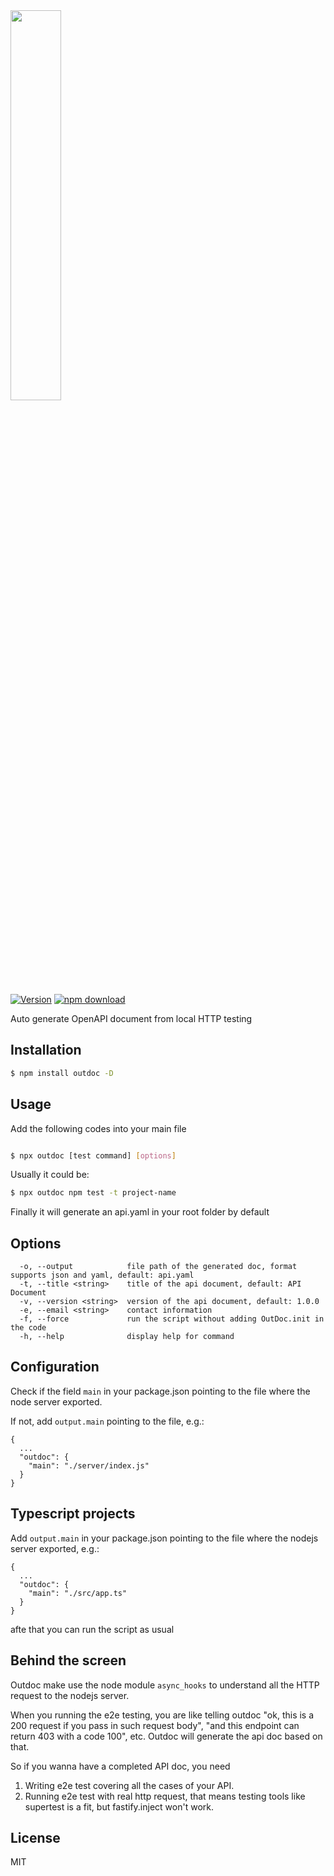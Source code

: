 <img width="40%" height="40%" src="https://user-images.githubusercontent.com/5305874/189351845-477cc7e1-cd6e-40c2-ae44-9bd169a41595.png" />

[![Version](http://img.shields.io/npm/v/outdoc.svg)](https://www.npmjs.org/package/outdoc)
[![npm download][download-image]][download-url]

[download-image]: https://img.shields.io/npm/dm/outdoc.svg?style=flat-square
[download-url]: https://npmjs.org/package/outdoc

Auto generate OpenAPI document from local HTTP testing

## Installation

```bash
$ npm install outdoc -D
```

## Usage

Add the following codes into your main file
```
```

```bash
$ npx outdoc [test command] [options]
```

Usually it could be:

```bash
$ npx outdoc npm test -t project-name
```

Finally it will generate an api.yaml in your root folder by default

## Options

```
  -o, --output            file path of the generated doc, format supports json and yaml, default: api.yaml
  -t, --title <string>    title of the api document, default: API Document
  -v, --version <string>  version of the api document, default: 1.0.0
  -e, --email <string>    contact information
  -f, --force             run the script without adding OutDoc.init in the code 
  -h, --help              display help for command
```





## Configuration
Check if the field `main` in your package.json pointing to the file where the node server exported.

If not, add `output.main` pointing to the file, e.g.:

```
{
  ...
  "outdoc": {
    "main": "./server/index.js"
  }
}
```


## Typescript projects
Add `output.main` in your package.json pointing to the file where the nodejs server exported, e.g.:

```
{
  ...
  "outdoc": {
    "main": "./src/app.ts"
  }
}

```
afte that you can run the script as usual


## Behind the screen

Outdoc make use the node module `async_hooks` to understand all the HTTP request to the nodejs server.

When you running the e2e testing, you are like telling outdoc "ok, this is a 200 request if you pass in such request body", "and this endpoint can return 403 with a code 100", etc. Outdoc will generate the api doc based on that.

So if you wanna have a completed API doc, you need
1. Writing e2e test covering all the cases of your API.
2. Running e2e test with real http request, that means testing tools like supertest is a fit, but fastify.inject won't work.

## License

MIT
